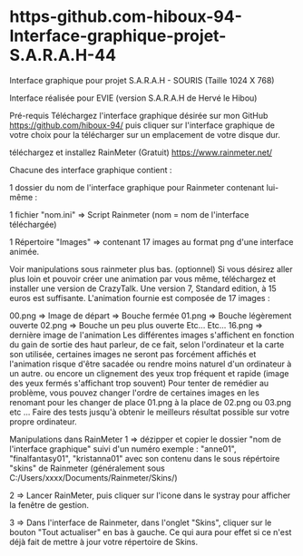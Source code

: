 # https-github.com-hiboux-94-Interface-graphique-projet-S.A.R.A.H-44
Interface graphique pour projet S.A.R.A.H - SOURIS (Taille 1024 X 768)

Interface réalisée pour EVIE (version S.A.R.A.H de Hervé le Hibou)

Pré-requis Téléchargez l'interface graphique désirée sur mon GitHub https://github.com/hiboux-94/ puis cliquer sur l'interface graphique de votre choix pour la télécharger sur un emplacement de votre disque dur.

téléchargez et installez RainMeter (Gratuit) https://www.rainmeter.net/

Chacune des interface graphique contient :

1 dossier du nom de l'interface graphique pour Rainmeter contenant lui-même :

1 fichier "nom.ini" => Script Rainmeter (nom = nom de l'interface téléchargée)

1 Répertoire "Images" => contenant 17 images au format png d'une interface animée.

Voir manipulations sous rainmeter plus bas. (optionnel) Si vous désirez aller plus loin et pouvoir créer une animation par vous même, téléchargez et installer une version de CrazyTalk. Une version 7, Standard edition, à 15 euros est suffisante. L'animation fournie est composée de 17 images :

00.png => Image de départ => Bouche fermée 01.png => Bouche légèrement ouverte 02.png => Bouche un peu plus ouverte Etc... Etc... 16.png => dernière image de l'animation Les différentes images s'affichent en fonction du gain de sortie des haut parleur, de ce fait, selon l'ordinateur et la carte son utilisée, certaines images ne seront pas forcément affichés et l'animation risque d'être sacadée ou rendre moins naturel d'un ordinateur à un autre. ou encore un clignement des yeux trop fréquent et rapide (image des yeux fermés s'affichant trop souvent) Pour tenter de remédier au problème, vous pouvez changer l'ordre de certaines images en les renomant pour les changer de place 01.png à la place de 02.png ou 03.png etc ... Faire des tests jusqu'à obtenir le meilleurs résultat possible sur votre propre ordinateur.

Manipulations dans RainMeter 1 => dézipper et copier le dossier "nom de l'interface graphique" suivi d'un numéro exemple : "anne01", "finalfantasy01", "kristanna01" avec son contenu dans le sous répértoire "skins" de Rainmeter (généralement sous C:/Users/xxxx/Documents/Rainmeter/Skins/)

2 => Lancer RainMeter, puis cliquer sur l'icone dans le systray pour afficher la fenêtre de gestion.

3 => Dans l'interface de Rainmeter, dans l'onglet "Skins", cliquer sur le bouton "Tout actualiser" en bas à gauche. Ce qui aura pour effet si ce n'est déjà fait de mettre à jour votre répertoire de Skins.
